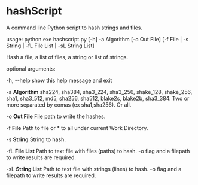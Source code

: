 # hashScript
<p>A command line Python script to hash strings and files.</p>
<p>usage: python.exe hashscript.py [-h] -a Algorithm [-o Out File]
                     [-f File | -s String | -fL File List | -sL String List]</p>
<p>Hash a file, a list of files, a string or list of strings.</p>

<p>optional arguments:</p>
<p>-h, --help       show this help message and exit</p>
<p>-a <b>Algorithm</b>     sha224, sha384, sha3_224, sha3_256, shake_128, shake_256,
                   sha1, sha3_512, md5, sha256, sha512, blake2s, blake2b,
                   sha3_384. Two or more separated by comas (ex sha1,sha256).
                   Or all.</p>
<p>-o <b>Out File</b>      File path to write the hashes.</p>
<p>-f <b>File</b>          Path to file or * to all under current Work Directory.</p>
<p>-s <b>String</b>        String to hash.</p>
<p>-fL <b>File List</b>    Path to text file with files (paths) to hash. -o
                   flag and a filepath to write results are required.</p>
<p>-sL <b>String List</b>  Path to text file with strings (lines) to hash. -o
                   flag and a filepath to write results are required.</p>
